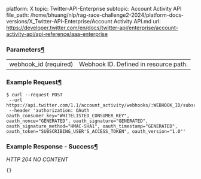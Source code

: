 platform: X
topic: Twitter-API-Enterprise
subtopic: Account Activity API
file_path: /home/bhuang/nlp/rag-race-challenge2-2024/platform-docs-versions/X_Twitter-API-Enterprise/Account Activity API.md
url: https://developer.twitter.com/en/docs/twitter-api/enterprise/account-activity-api/api-reference/aaa-enterprise

### Parameters[¶](#parameters "Permalink to this headline")

|     |     |
| --- | --- |
| webhook\_id (required) | Webhook ID. Defined in resource path. |

### Example Request[¶](#example-request "Permalink to this headline")

    $ curl --request POST 
     --url https://api.twitter.com/1.1/account_activity/webhooks/:WEBHOOK_ID/subscriptions/all.json 
     --header 'authorization: OAuth oauth_consumer_key="WHITELISTED_CONSUMER_KEY", oauth_nonce="GENERATED", oauth_signature="GENERATED", oauth_signature_method="HMAC-SHA1", oauth_timestamp="GENERATED", oauth_token="SUBSCRIBING_USER'S_ACCESS_TOKEN", oauth_version="1.0"'

### Example Response - Success[¶](#example-response-success "Permalink to this headline")

_HTTP 204 NO CONTENT_

    {}